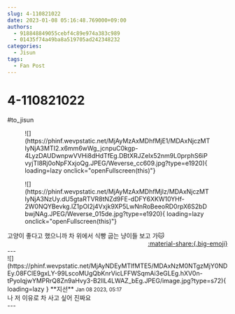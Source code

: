 ```yaml
---
slug: 4-110821022
date: 2023-01-08 05:16:48.769000+09:00
authors:
  - 918848849055cebf4c89e974a383c989
  - 01435f74a49ba8a519705ad242348232
categories:
  - Jisun
tags:
  - Fan Post
---
```


# 4-110821022

<div class="post-container" markdown="1">
<div class="content-container md-sidebar__scrollwrap" markdown="1">

\#to_jisun 
<figure markdown="1">
![](https://phinf.wevpstatic.net/MjAyMzAxMDhfMjE1/MDAxNjczMTIyNjA3MTI2.x6mm6wWg_jcnpuC0kgp-4LyzDAUDwnpwVVHi8dHdTfEg.DBtXRJZeIx52nm9L0prphS6iPvyjTI8Rj0oNpFXxjoQg.JPEG/Weverse_cc609.jpg?type=e1920){ loading=lazy onclick="openFullscreen(this)"}
</figure>

<figure markdown="1">
![](https://phinf.wevpstatic.net/MjAyMzAxMDhfMjIz/MDAxNjczMTIyNjA3NzUy.dU5gtaRTVR8tNZd9FE-dDFY6XKW10YHf-2W0NQYBevkg.lZ1pOI2j4Vxjk9XP5LwNnRoBeeoRD0rpX6S2bDbwjNAg.JPEG/Weverse_015de.jpg?type=e1920){ loading=lazy onclick="openFullscreen(this)"}
</figure>
고양이 좋다고 했으니까 차 위에서 식빵 굽는 냥이들 보고 가🐱

</div>
</div>

<div style="text-align: right;" markdown="1">
<a href="https://weverse.io/fromis9/fanpost/4-110821022" style="text-align: right;">:material-share:{.big-emoji}</a>
</div>
---

<div class="comments-container md-sidebar__scrollwrap" markdown="1">
<div class="comment" markdown="1">
<div class='id-container' markdown="1">
![](https://phinf.wevpstatic.net/MjAyNDEyMTlfMTE5/MDAxNzM0NTgzMjY0NDEy.08FClE9gxLY-99LscoMUgQbKnrVicLFFWSqmAi3eGLEg.hXV0n-tPyoIqjwYMPRrQ8Zn9aHvy3-B2llL4LWAZ_bEg.JPEG/image.jpg?type=s72){ loading=lazy }
**<span class="artist">지선</span>** <small>Jan 08 2023, 05:17</small><br>
</div>
<div class='comment-body' markdown="1">
나 저 이유로 차 사고 싶어 진짜요
</div>
</div>
</div>
---
